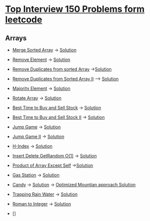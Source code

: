 # [Top Interview 150 Problems form leetcode](https://leetcode.com/studyplan/top-interview-150/)

## Arrays

* [Merge Sorted Array](https://leetcode.com/problems/merge-sorted-array/description/?envType=study-plan-v2&envId=top-interview-150)
	-> [Solution](https://leetcode.com/problems/merge-sorted-array/solutions/5285378/merge-sorted-array-leetcode-java-solution-by-priyanka/)

* [Remove Element](https://leetcode.com/problems/remove-element/description/?envType=study-plan-v2&envId=top-interview-150)
	-> [Solution](https://leetcode.com/problems/remove-element/solutions/5284416/remove-element-leetcode-java-solution-by-priyanka/?envType=study-plan-v2&envId=top-interview-150)

* [Remove Duplicates from sorted Array](https://leetcode.com/problems/remove-duplicates-from-sorted-array/description/?envType=study-plan-v2&envId=top-interview-150)
	->[Solution](https://leetcode.com/problems/remove-duplicates-from-sorted-array/solutions/3092881/remove-duplicates-from-sorted-array-leetcode-java-solution-by-priyanka/?envType=study-plan-v2&envId=top-interview-150)

* [Remove Duplicates from Sorted Array II](https://leetcode.com/problems/remove-duplicates-from-sorted-array-ii/?envType=study-plan-v2&envId=top-interview-150)	
	--> [Solution](https://leetcode.com/problems/remove-duplicates-from-sorted-array-ii/solutions/5285248/remove-duplicates-from-sorted-array-ii-leetcode-java-solution-by-priyanka/?envType=study-plan-v2&envId=top-interview-150)

* [Majority Element](https://leetcode.com/problems/majority-element/description/?envType=study-plan-v2&envId=top-interview-150)
	-> [Solution](https://leetcode.com/problems/majority-element/description/?envType=study-plan-v2&envId=top-interview-150)

* [Rotate Array](https://leetcode.com/problems/rotate-array/description/?envType=study-plan-v2&envId=top-interview-150)
	-> [Solution](https://leetcode.com/problems/rotate-array/solutions/2938849/rotate-array-leetcode-java-solution-by-priyanka/?envType=study-plan-v2&envId=top-interview-150)

* [Best Time to Buy and Sell Stock](https://leetcode.com/problems/best-time-to-buy-and-sell-stock/description/?envType=study-plan-v2&envId=top-interview-150)
	-> [Solution](https://leetcode.com/problems/best-time-to-buy-and-sell-stock/solutions/5287939/best-time-to-buy-and-sell-stock-leetcode-java-solution-by-priyanka/?envType=study-plan-v2&envId=top-interview-150)

* [Best Time to Buy and Sell Stock II](https://leetcode.com/problems/best-time-to-buy-and-sell-stock-ii/description/?envType=study-plan-v2&envId=top-interview-150)
	-> [Solution](https://leetcode.com/problems/best-time-to-buy-and-sell-stock-ii/solutions/2935105/best-time-to-buy-and-sell-stock-ii-leetcode-java-simple-solution-by-priyanka/?envType=study-plan-v2&envId=top-interview-150)

* [Jump Game](https://leetcode.com/problems/jump-game/description/?envType=study-plan-v2&envId=top-interview-150)
	-> [Solution](https://leetcode.com/problems/jump-game/solutions/2938875/jump-game-leetcode-java-solution-by-priyanka/?envType=study-plan-v2&envId=top-interview-150)

* [Jump Game II](https://leetcode.com/problems/jump-game-ii/submissions/1283986654/?envType=study-plan-v2&envId=top-interview-150)
	-> [Solution](https://leetcode.com/problems/jump-game-ii/solutions/5290657/jump-game-ii-leetcode-java-solution-by-priyanka/)	

* [H-Index](https://leetcode.com/problems/h-index/description/?envType=study-plan-v2&envId=top-interview-150)
	-> [Solution](https://leetcode.com/problems/h-index/solutions/5291047/h-index-leetcode-new-solution-java-solution/)

* [Insert Delete GetRandom O(1)](https://leetcode.com/problems/insert-delete-getrandom-o1/description/?envType=study-plan-v2&envId=top-interview-150)
	-> [Solution](https://leetcode.com/problems/insert-delete-getrandom-o1/solutions/5294054/insert-delete-getrandom-o-1-leetcode-java-solution-by-priyanka/?envType=study-plan-v2&envId=top-interview-150)

* [Product of Array Except Self](https://leetcode.com/problems/product-of-array-except-self/description/?envType=study-plan-v2&envId=top-interview-150)
	->[Solution](https://leetcode.com/problems/product-of-array-except-self/solutions/5295378/product-of-array-except-self-leetcode-java-solution-by-priyanka/?envType=study-plan-v2&envId=top-interview-150)

* [Gas Station](https://leetcode.com/problems/gas-station/description/?envType=study-plan-v2&envId=top-interview-150)
	-> [Solution](https://leetcode.com/problems/gas-station/solutions/5301187/gas-station-leetcode-java-solution-by-priyanka/?envType=study-plan-v2&envId=top-interview-150)

* [Candy](https://leetcode.com/problems/candy/description/?envType=study-plan-v2&envId=top-interview-150)
	-> [Solution](https://leetcode.com/problems/candy/solutions/5318603/candy-leetcode-java-solution-by-priyanka/?envType=study-plan-v2&envId=top-interview-150)
	-> [Optimized Mountian approach Solution](https://leetcode.com/problems/candy/solutions/5319775/candy-optimized-mountain-approach-leetcode-java-solution-by-priyanka/)

* [Trapping Rain Water](https://leetcode.com/problems/trapping-rain-water/description/?envType=study-plan-v2&envId=top-interview-150)
	-> [Solution](https://leetcode.com/problems/trapping-rain-water/solutions/5340681/trapping-rain-water-leetcode-java-solution-by-priyanka/?envType=study-plan-v2&envId=top-interview-150)

* [Roman to Integer](https://leetcode.com/problems/roman-to-integer/description/?envType=study-plan-v2&envId=top-interview-150)
	-> [Solution](https://leetcode.com/problems/roman-to-integer/solutions/5347658/roman-to-integer-leetcode-java-solution-by-priyanka/)

* []						
